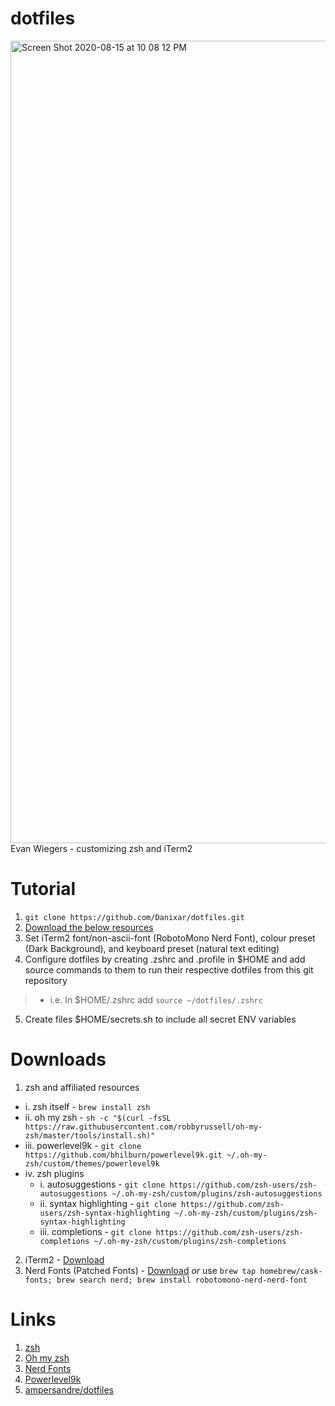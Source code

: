 # dotfiles
<img width="1284" alt="Screen Shot 2020-08-15 at 10 08 12 PM" src="https://user-images.githubusercontent.com/49355717/90326291-f38b0a80-df43-11ea-8a51-2729d3e39d31.png">
Evan Wiegers - customizing zsh and iTerm2

# Tutorial 
1. ```git clone https://github.com/Danixar/dotfiles.git```
2. [Download the below resources](#Downloads)
3. Set iTerm2 font/non-ascii-font (RobotoMono Nerd Font), colour preset (Dark Background), and keyboard preset (natural text editing)
4. Configure dotfiles by creating .zshrc and .profile in $HOME and add source commands to them to run their respective dotfiles from this git repository
>* i.e. In $HOME/.zshrc add ```source ~/dotfiles/.zshrc```
5. Create files $HOME/secrets.sh to include all secret ENV variables 

# Downloads
1. zsh and affiliated resources
  * i. zsh itself - ```brew install zsh``` <br/>
  * ii. oh my zsh - ```sh -c "$(curl -fsSL https://raw.githubusercontent.com/robbyrussell/oh-my-zsh/master/tools/install.sh)"``` <br/>
  * iii. powerlevel9k - ```git clone https://github.com/bhilburn/powerlevel9k.git ~/.oh-my-zsh/custom/themes/powerlevel9k``` <br/>
  * iv. zsh plugins 
    * i. autosuggestions - ```git clone https://github.com/zsh-users/zsh-autosuggestions ~/.oh-my-zsh/custom/plugins/zsh-autosuggestions``` <br/>
    * ii. syntax highlighting - ```git clone https://github.com/zsh-users/zsh-syntax-highlighting ~/.oh-my-zsh/custom/plugins/zsh-syntax-highlighting``` <br/>
    * iii. completions - ```git clone https://github.com/zsh-users/zsh-completions ~/.oh-my-zsh/custom/plugins/zsh-completions``` <br/>
2. iTerm2 - [Download](https://www.iterm2.com/)
3. Nerd Fonts (Patched Fonts) - [Download](https://github.com/ryanoasis/nerd-fonts/tree/master/patched-fonts) *or* use ```brew tap homebrew/cask-fonts; brew search nerd; brew install robotomono-nerd-nerd-font```

# Links
1. [zsh](https://linux.die.net/man/1/zsh)
2. [Oh my zsh](https://github.com/robbyrussell/oh-my-zsh)
3. [Nerd Fonts](https://github.com/ryanoasis/nerd-fonts)
4. [Powerlevel9k](https://github.com/bhilburn/powerlevel9k)
5. [ampersandre/dotfiles](https://github.com/ampersandre/dotfiles)

